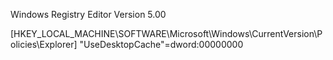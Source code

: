 Windows Registry Editor Version 5.00

[HKEY_LOCAL_MACHINE\SOFTWARE\Microsoft\Windows\CurrentVersion\Policies\Explorer]
"UseDesktopCache"=dword:00000000
